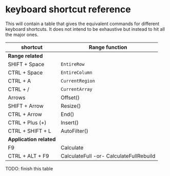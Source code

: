 # keyboard shortcut reference

This will contain a table that gives the equivalent commands for different keyboard shortcuts.  It does not intend to be exhaustive but instead to hit all the major ones.

shortcut | Range function
--- | ---
**Range related** ||
SHIFT + Space | `EntireRow`
CTRL + Space | `EntireColumn`
CTRL + A | `CurrentRegion`
CTRL + / | `CurrentArray`
Arrows | Offset()
SHIFT + Arrow | Resize()
CTRL + Arrow | End()
CTRL + Plus (+) | Insert()
CTRL + SHIFT + L | AutoFilter()
**Application related** ||
F9 | Calculate
CTRL + ALT + F9 | CalculateFull -or- CalculateFullRebuild

TODO: finish this table

